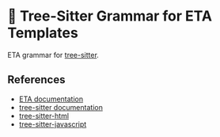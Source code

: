 🌳 Tree-Sitter Grammar for ETA Templates
=======================================

ETA grammar for [tree-sitter](https://github.com/tree-sitter/tree-sitter).

## References

* [ETA documentation](https://eta.js.org/docs)
* [tree-sitter documentation](https://tree-sitter.github.io/tree-sitter/creating-parsers#the-grammar-dsl)
* [tree-sitter-html](https://github.com/tree-sitter/tree-sitter-html)
* [tree-sitter-javascript](https://github.com/tree-sitter/tree-sitter-javascript)

